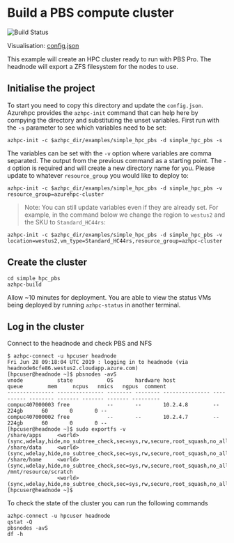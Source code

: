 # Build a PBS compute cluster
![Build Status](https://azurecat.visualstudio.com/hpccat/_apis/build/status/azhpc/examples/simple_hpc_pbs?branchName=master)

Visualisation: [config.json](https://azurehpc.azureedge.net/?o=https://raw.githubusercontent.com/Azure/azurehpc/master/examples/simple_hpc_pbs/config.json)

This example will create an HPC cluster ready to run with PBS Pro.  The headnode will export a ZFS filesystem for the nodes to use.

## Initialise the project

To start you need to copy this directory and update the `config.json`.  Azurehpc provides the `azhpc-init` command that can help here by compying the directory and substituting the unset variables.  First run with the `-s` parameter to see which variables need to be set:

```
azhpc-init -c $azhpc_dir/examples/simple_hpc_pbs -d simple_hpc_pbs -s
```

The variables can be set with the `-v` option where variables are comma separated.  The output from the previous command as a starting point.  The `-d` option is required and will create a new directory name for you.  Please update to whatever `resource_group` you would like to deploy to:

```
azhpc-init -c $azhpc_dir/examples/simple_hpc_pbs -d simple_hpc_pbs -v resource_group=azurehpc-cluster
```

> Note:  You can still update variables even if they are already set.  For example, in the command below we change the region to `westus2` and the SKU to `Standard_HC44rs`:

```
azhpc-init -c $azhpc_dir/examples/simple_hpc_pbs -d simple_hpc_pbs -v location=westus2,vm_type=Standard_HC44rs,resource_group=azhpc-cluster
```

## Create the cluster 

```
cd simple_hpc_pbs
azhpc-build
```

Allow ~10 minutes for deployment.  You are able to view the status VMs being deployed by running `azhpc-status` in another terminal.

## Log in the cluster

Connect to the headnode and check PBS and NFS

```
$ azhpc-connect -u hpcuser headnode
Fri Jun 28 09:18:04 UTC 2019 : logging in to headnode (via headnode6cfe86.westus2.cloudapp.azure.com)
[hpcuser@headnode ~]$ pbsnodes -avS
vnode           state           OS       hardware host            queue        mem     ncpus   nmics   ngpus  comment
--------------- --------------- -------- -------- --------------- ---------- -------- ------- ------- ------- ---------
compuc407000003 free            --       --       10.2.4.8        --            224gb      60       0       0 --
compuc407000002 free            --       --       10.2.4.7        --            224gb      60       0       0 --
[hpcuser@headnode ~]$ sudo exportfs -v
/share/apps     <world>(sync,wdelay,hide,no_subtree_check,sec=sys,rw,secure,root_squash,no_all_squash)
/share/data     <world>(sync,wdelay,hide,no_subtree_check,sec=sys,rw,secure,root_squash,no_all_squash)
/share/home     <world>(sync,wdelay,hide,no_subtree_check,sec=sys,rw,secure,root_squash,no_all_squash)
/mnt/resource/scratch
                <world>(sync,wdelay,hide,no_subtree_check,sec=sys,rw,secure,root_squash,no_all_squash)
[hpcuser@headnode ~]$
```

To check the state of the cluster you can run the following commands

```
azhpc-connect -u hpcuser headnode
qstat -Q
pbsnodes -avS
df -h
```

